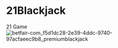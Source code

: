 # 21Blackjack
21 Game
![betfair-com_f5d1dc28-2e39-4ddc-9740-97acfaeec9b8_premiumblackjack](https://user-images.githubusercontent.com/117772436/200894038-ed79018f-204e-4d91-9f8a-9b40f8b40912.jpg)

